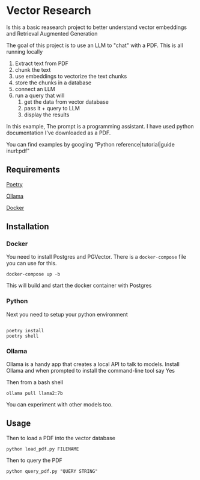 # Vector Research

Is this a basic reasearch project to better understand vector embeddings and Retrieval Augmented Generation

The goal of this project is to use an LLM to "chat" with a PDF.
This is all running locally

1. Extract text from PDF
2. chunk the text
3. use embeddings to vectorize the text chunks
4. store the chunks in a database
5. connect an LLM
6. run a query that will
   1. get the data from vector database
   2. pass it + query to LLM
   3. display the results

In this example, The prompt is a programming assistant. I have used python documentation I've downloaded as a PDF.

You can find examples by googling "Python reference|tutorial|guide inurl:pdf"

## Requirements

[Poetry](https://python-poetry.org/)

[Ollama](https://ollama.ai)

[Docker](https://www.docker.com/)

## Installation

### Docker

You need to install Postgres and PGVector. There is a `docker-compose` file you can use for this.

```shell
docker-compose up -b
```
This will build and start the docker container with Postgres

### Python

Next you need to setup your python environment

```shell

poetry install
poetry shell

```
### Ollama

Ollama is a handy app that creates a local API to talk to models. 
Install Ollama and when prompted to install the command-line tool say Yes

Then from a bash shell

`ollama pull llama2:7b`

You can experiment with other models too.

## Usage
Then to load a PDF into the vector database

`python load_pdf.py FILENAME`

Then to query the PDF

`python query_pdf.py "QUERY STRING"`

